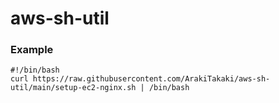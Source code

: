 # aws-sh-util

### Example

```
#!/bin/bash
curl https://raw.githubusercontent.com/ArakiTakaki/aws-sh-util/main/setup-ec2-nginx.sh | /bin/bash
```
